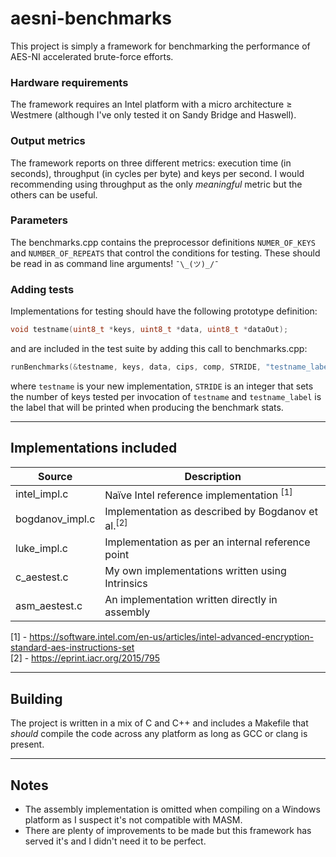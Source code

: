 # aesni-benchmarks

This project is simply a framework for benchmarking the performance of AES-NI
accelerated brute-force efforts.

### Hardware requirements

The framework requires an Intel platform with a micro architecture
≥ Westmere (although I've only tested it on Sandy Bridge and Haswell).

### Output metrics

The framework reports on three different metrics: execution time (in seconds),
throughput (in cycles per byte) and keys per second. I would recommending
using throughput as the only *meaningful* metric but the others can be useful.

### Parameters

The benchmarks.cpp contains the preprocessor definitions `NUMER_OF_KEYS` and
`NUMBER_OF_REPEATS` that control the conditions for testing. These should
be read in as command line arguments! `¯\_(ツ)_/¯`

### Adding tests

Implementations for testing should have the following prototype definition:

```C
void testname(uint8_t *keys, uint8_t *data, uint8_t *dataOut);
```

and are included in the test suite by adding this call to benchmarks.cpp:

```C
runBenchmarks(&testname, keys, data, cips, comp, STRIDE, "testname_label");
```
where `testname` is your new implementation, `STRIDE` is an integer that sets
the number of keys tested per invocation of `testname` and `testname_label` is
the label that will be printed when producing the benchmark stats.

---

## Implementations included

Source          | Description
--------------- | -------------
intel_impl.c    | Naïve Intel reference implementation <sup>[1]</sup>
bogdanov_impl.c | Implementation as described by Bogdanov et al.<sup>[2]</sup>
luke_impl.c     | Implementation as per an internal reference point
c_aestest.c     | My own implementations written using Intrinsics
asm_aestest.c   | An implementation written directly in assembly

[1] - https://software.intel.com/en-us/articles/intel-advanced-encryption-standard-aes-instructions-set  
[2] - https://eprint.iacr.org/2015/795

---

## Building

The project is written in a mix of C and C++ and includes a Makefile that
*should* compile the code across any platform as long as GCC or clang is
present.

---

## Notes

- The assembly implementation is omitted when compiling on a Windows
platform as I suspect it's not compatible with MASM.
- There are plenty of improvements to be made but this framework has
 served it's and I didn't need it to be perfect.

